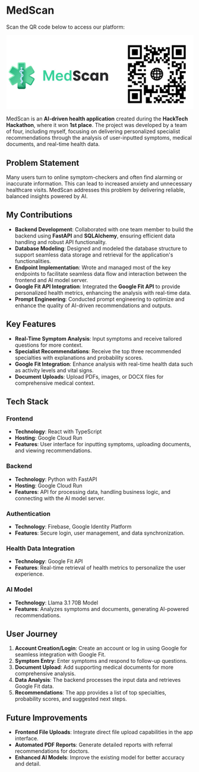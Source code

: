 # MedScan

Scan the QR code below to access our platform:

![QR Code](medscan_logo.jpeg)

MedScan is an **AI-driven health application** created during the **HackTech Hackathon**, where it won **1st place**. The project was developed by a team of four, including myself, focusing on delivering personalized specialist recommendations through the analysis of user-inputted symptoms, medical documents, and real-time health data.

## Problem Statement

Many users turn to online symptom-checkers and often find alarming or inaccurate information. This can lead to increased anxiety and unnecessary healthcare visits. MedScan addresses this problem by delivering reliable, balanced insights powered by AI.

## My Contributions

- **Backend Development**: Collaborated with one team member to build the backend using **FastAPI** and **SQLAlchemy**, ensuring efficient data handling and robust API functionality.
- **Database Modeling**: Designed and modeled the database structure to support seamless data storage and retrieval for the application's functionalities.
- **Endpoint Implementation**: Wrote and managed most of the key endpoints to facilitate seamless data flow and interaction between the frontend and AI model server.
- **Google Fit API Integration**: Integrated the **Google Fit API** to provide personalized health metrics, enhancing the analysis with real-time data.
- **Prompt Engineering**: Conducted prompt engineering to optimize and enhance the quality of AI-driven recommendations and outputs.

## Key Features

- **Real-Time Symptom Analysis**: Input symptoms and receive tailored questions for more context.
- **Specialist Recommendations**: Receive the top three recommended specialties with explanations and probability scores.
- **Google Fit Integration**: Enhance analysis with real-time health data such as activity levels and vital signs.
- **Document Uploads**: Upload PDFs, images, or DOCX files for comprehensive medical context.

## Tech Stack

### Frontend
- **Technology**: React with TypeScript
- **Hosting**: Google Cloud Run
- **Features**: User interface for inputting symptoms, uploading documents, and viewing recommendations.

### Backend
- **Technology**: Python with FastAPI
- **Hosting**: Google Cloud Run
- **Features**: API for processing data, handling business logic, and connecting with the AI model server.

### Authentication
- **Technology**: Firebase, Google Identity Platform
- **Features**: Secure login, user management, and data synchronization.

### Health Data Integration
- **Technology**: Google Fit API
- **Features**: Real-time retrieval of health metrics to personalize the user experience.

### AI Model
- **Technology**: Llama 3.1 70B Model
- **Features**: Analyzes symptoms and documents, generating AI-powered recommendations.

## User Journey

1. **Account Creation/Login**: Create an account or log in using Google for seamless integration with Google Fit.
2. **Symptom Entry**: Enter symptoms and respond to follow-up questions.
3. **Document Upload**: Add supporting medical documents for more comprehensive analysis.
4. **Data Analysis**: The backend processes the input data and retrieves Google Fit data.
5. **Recommendations**: The app provides a list of top specialties, probability scores, and suggested next steps.

## Future Improvements

- **Frontend File Uploads**: Integrate direct file upload capabilities in the app interface.
- **Automated PDF Reports**: Generate detailed reports with referral recommendations for doctors.
- **Enhanced AI Models**: Improve the existing model for better accuracy and detail.

